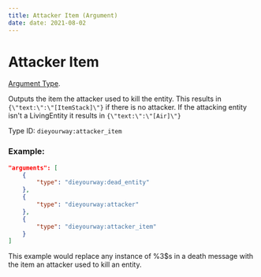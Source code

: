 ```yaml
---
title: Attacker Item (Argument)
date: date: 2021-08-02
---
```

# Attacker Item

[Argument Type](../argument_types.md).

Outputs the item the attacker used to kill the entity. This results in `{\"text:\":\"[ItemStack]\"}` if there is no attacker. If the attacking entity isn't a LivingEntity it results in `{\"text:\":\"[Air]\"}`

Type ID: `dieyourway:attacker_item`

### Example:
```json
"arguments": [
    {
        "type": "dieyourway:dead_entity"
    },
    {
        "type": "dieyourway:attacker"
    },
    {
        "type": "dieyourway:attacker_item"
    }
]
```
This example would replace any instance of %3$s in a death message with the item an attacker used to kill an entity.